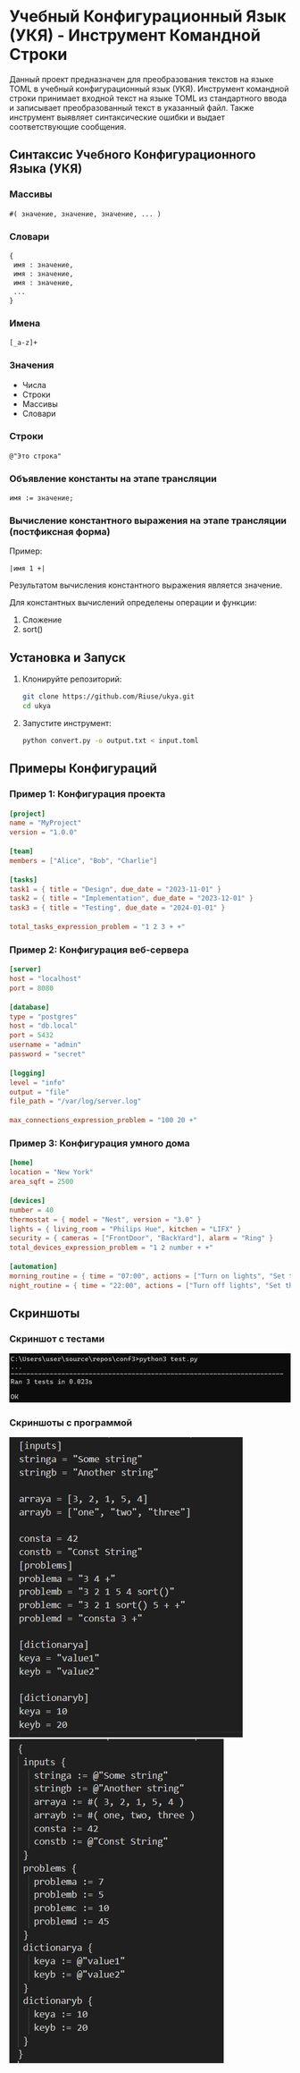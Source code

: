 # Учебный Конфигурационный Язык (УКЯ) - Инструмент Командной Строки

Данный проект предназначен для преобразования текстов на языке TOML в учебный конфигурационный язык (УКЯ). Инструмент командной строки принимает входной текст на языке TOML из стандартного ввода и записывает преобразованный текст в указанный файл. Также инструмент выявляет синтаксические ошибки и выдает соответствующие сообщения.

## Синтаксис Учебного Конфигурационного Языка (УКЯ)

### Массивы
```plaintext
#( значение, значение, значение, ... )
```

### Словари
```plaintext
{
 имя : значение,
 имя : значение,
 имя : значение,
 ...
}
```

### Имена
```plaintext
[_a-z]+
```

### Значения
- Числа
- Строки
- Массивы
- Словари

### Строки
```plaintext
@"Это строка"
```

### Объявление константы на этапе трансляции
```plaintext
имя := значение;
```

### Вычисление константного выражения на этапе трансляции (постфиксная форма)
Пример:
```plaintext
|имя 1 +|
```
Результатом вычисления константного выражения является значение.

Для константных вычислений определены операции и функции:
1. Сложение
2. sort()

## Установка и Запуск

1. Клонируйте репозиторий:
    ```sh
    git clone https://github.com/Riuse/ukya.git
    cd ukya
    ```

2. Запустите инструмент:
    ```sh
    python convert.py -o output.txt < input.toml
    ```

## Примеры Конфигураций

### Пример 1: Конфигурация проекта
```toml
[project]
name = "MyProject"
version = "1.0.0"

[team]
members = ["Alice", "Bob", "Charlie"]

[tasks]
task1 = { title = "Design", due_date = "2023-11-01" }
task2 = { title = "Implementation", due_date = "2023-12-01" }
task3 = { title = "Testing", due_date = "2024-01-01" }

total_tasks_expression_problem = "1 2 3 + +"
```

### Пример 2: Конфигурация веб-сервера
```toml
[server]
host = "localhost"
port = 8080

[database]
type = "postgres"
host = "db.local"
port = 5432
username = "admin"
password = "secret"

[logging]
level = "info"
output = "file"
file_path = "/var/log/server.log"

max_connections_expression_problem = "100 20 +"
```

### Пример 3: Конфигурация умного дома
```toml
[home]
location = "New York"
area_sqft = 2500

[devices]
number = 40
thermostat = { model = "Nest", version = "3.0" }
lights = { living_room = "Philips Hue", kitchen = "LIFX" }
security = { cameras = ["FrontDoor", "BackYard"], alarm = "Ring" }
total_devices_expression_problem = "1 2 number + +"

[automation]
morning_routine = { time = "07:00", actions = ["Turn on lights", "Set thermostat to 72"] }
night_routine = { time = "22:00", actions = ["Turn off lights", "Set thermostat to 68", "Lock doors"] }
```

## Скриншоты

### Скриншот с тестами
![Тесты](image-2.png)

### Скриншоты с программой
![Входные данные](image.png)
![Выходные данные](image-1.png)